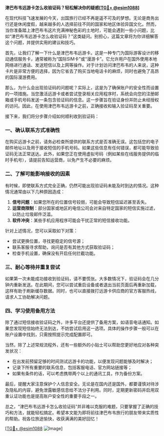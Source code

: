 **津巴布韦远游卡怎么收验证码？轻松解决你的疑惑[[TG💪+ @esim1088](https://t.me/s/esim1088)]**

在现代科技飞速发展的今天，出国旅行已经不再是遥不可及的梦想。无论是商务出行还是休闲度假，越来越多的人选择前往不同的国家和地区体验异国文化。然而，当你准备踏上津巴布韦这片充满神秘色彩的土地时，可能会遇到一些小问题，比如“津巴布韦远游卡怎么收验证码？”这类疑问。别担心，这篇文章将为你详细解答这个问题，并提供实用的建议和技巧。

首先，让我们了解一下什么是津巴布韦远游卡。这是一种专门为国际游客设计的移动通信服务卡，通常被称为“国际SIM卡”或“漫游卡”。它允许用户在国外使用本地网络进行通话、发送短信以及上网等操作。对于计划访问津巴布韦的人来说，这种卡片是非常方便的选择，因为它省去了购买当地电话卡的麻烦，同时也避免了高昂的国际漫游费用。

那么，为什么会出现验证码的问题呢？实际上，这是为了确保账户的安全性而设置的一项措施。当您激活远游卡或者尝试登录相关应用程序时，系统会向您的注册邮箱或手机号码发送一条包含验证码的信息。这一步骤旨在验证身份并防止未经授权的访问。因此，在使用津巴布韦远游卡之前，正确接收和输入验证码至关重要。

接下来，我们将分步骤介绍如何顺利收到验证码：

### 一、确认联系方式准确性

在购买远游卡之前，请务必检查所提供的联系方式是否准确无误。这包括您的电子邮件地址以及用于接收短信的手机号码。如果这些信息有任何错误，都可能导致验证码无法正常送达。此外，如果您正在使用虚拟号码（例如某些在线服务提供的临时手机号），请提前告知运营商，以免产生不必要的麻烦。

### 二、了解可能影响接收的因素

有时候，即使联系方式完全正确，仍然可能出现验证码未能及时到达的情况。这种情况通常由以下几种原因造成：
1. **信号问题**：如果您所在的位置信号较弱，可能会导致短信延迟甚至丢失。
2. **运营商限制**：部分国家或地区的电信公司会对来自特定国家的短信实施过滤，以防止垃圾邮件泛滥。
3. **软件冲突**：某些手机应用程序可能会干扰正常的短信接收功能。

针对上述情况，您可以采取如下对策：
- 尝试更换位置，寻找更稳定的信号源；
- 联系客服寻求帮助，询问是否有其他方式获取验证码；
- 检查手机设置，确保没有开启任何拦截功能。

### 三、耐心等待并重复尝试

如果第一次未能成功接收到验证码，请不要慌张。大多数情况下，验证码会在几分钟内重新发送。在此期间，您可以尝试重启设备或者退出当前页面后再重新加载，这样有助于刷新缓存数据。同时，也可以直接拨打远游卡供应商的官方客服热线，请求人工协助解决问题。

### 四、学习使用备用方法

除了通过短信接收验证码之外，许多平台还提供了备用方案，如语音电话通知。如果您发现短信始终无法到达，不妨尝试启用这一选项。具体的操作步骤一般可以在账户设置中找到，只需按照提示完成配置即可。

当然，除了上述常规流程外，还有一些额外的小贴士可以帮助您更好地应对各种突发状况：

- 在出发前预留足够的时间测试远游卡的功能，以便发现问题能够及时解决；
- 记录下所有重要的联系信息，包括客服电话、官方网站链接等；
- 如果有条件的话，可以考虑携带两个以上的通讯工具，作为备份方案。

最后，提醒大家注意保护个人信息安全。无论是在国内还是国外，都要谨慎对待涉及隐私的内容，避免泄露敏感信息给不法分子利用。同时，定期更新密码并启用双重认证功能也是提高账户安全性的重要手段之一。

总之，“津巴布韦远游卡怎么收验证码”并非难以克服的难题，只要掌握了正确的技巧和方法，就能轻松搞定。希望本文能为即将前往津巴布韦旅行的朋友带来实质性的帮助。祝各位旅途愉快，收获满满的美好回忆！

[[TG💪+ @esim1088](https://t.me/s/esim1088) ![Image](https://i.postimg.cc/4NQfJmqS/Snipaste-2025-05-13-00-14-12.png)]
